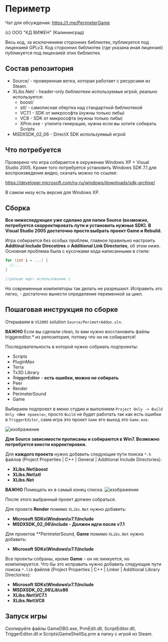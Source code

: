 # Периметр 

Чат для обсуждения: https://t.me/PerimeterGame

(с) ООО "КД ВИЖЕН" (Калининград)

Весь код, за исключением сторонних библиотек, публикуется под лицензией GPLv3. Код сторонних библиотек (где указана иная лицензия) публикуется под лицензией этих библиотек.

## Состав репозитория

* Source/ - проверенная ветка, которая работает с ресурсами из Steam.
* XLibs.Net/ - header-only библиотеки используемые игрой, реально используется:
  * boost/
  * stl/ - самописная обертка над стандартной библиотекой
  * VC7.1 - SDK от микрософта (нужны только либы)
  * VC8 - SDK от микрософта (нужны только либы)
  * XPrm.exe - утилита генерации, нужна если вы хотите собирать Scripts
* MSDXSDK_02_06 - DirectX SDK используемый игрой

## Что потребуется

Проверено что игра собирается в окружении Windows XP + Visual Studio 2005. Кроме того потребуется
установить Windows SDK 7.1 для воспроизведения видео, скачать можно по ссылке:

https://developer.microsoft.com/ru-ru/windows/downloads/sdk-archive/

В самом низу есть версия для Windows XP.

## Сборка

**Все нижеследующее уже сделано для папки Source (возможно, потребуется скорректировать пути и установить нужные SDK). В Visual Studio 2005 достаточно просто выбрать проект Game и Rebuild.**

Игра собирается без особых проблем, главное правильно настроить **Additinal Include Direcotires** и **Additional Link Directories**,
об этом ниже. Основная проблема была с кусочками кода написанными в стиле:

```C++
for (int i = ...) {
  //...
}

//дальше идет использование i
```

Но современные компиляторы так делать не разрешают. Исправить это легко, - достаточно вынести определение переменной за цикл.

## Пошаговая инструкция по сборке

Открываем в `VS2005` solution `Source/PerimetrAddon.sln`.

**ВАЖНО** Если вы сделали clean, to вам нужно восстановить файлы triggereditor.* из репозитория, потому что он не собирается!

Последовательность в которой нужно собриать подпроекты:
* Scripts
* PluginMax
* Terra
* Tx3D Library
* ~~TriggerEditor~~ - **есть ошибки, можно не собирать**
* Peer
* Render
* PerimeterSound
* Game

Выбираем подпроект в меню студии и выполняем `Project Only -> Build Only <Имя проекта>`, просто `Build` не будет работать так как есть ошибки в `TriggerEditor`,
сама игра это проект `Game` его выход это `Game.exe`.

![изображение](https://user-images.githubusercontent.com/1727152/114376550-e9dba480-9baf-11eb-822e-49e47d9853fe.png)

**Для Source зависимости прописаны и собираются в Win7. Возможно потребуется внести корректировки.**

Для **каждого проекта** нужно добавить следующие пути поиска `*.h` файлов (Project Properties | C++ | General | Additional Include Directories):
* **XLibs.Net\boost**
* **XLibs.Net\stl**
* **XLibs.Net**

**ВАЖНО** Помещать их в самый конец списка.
![изображение](https://user-images.githubusercontent.com/1727152/114377393-d0872800-9bb0-11eb-8991-1668535b9ded.png)

После этого выбранный проект должен собраться.

Для проекта **Render** помимо `XLibs.Net` нужно добавить:
* **Microsoft SDKs\Windows\v7.1\Include**
* **MSDXSDK_02_06\Include - Должен идти после v7.1**

Для проектов **PerimeterSound, **Game** помимо `XLibs.Net` нужно добавить:
* **Microsoft SDKs\Windows\v7.1\Include**

Все проекты собраны, кроме **Game** - он не линкуется, но компилируется. Что бы это исправить нужно добавить следующие пути поиска `*.lib` файлов (Project Properties | C++ | Linker | Additional Library Directories):
* **Microsoft SDKs\Windows\v7.1\Include**
* **MSDXSDK_02_06\Lib\x86**
* **XLibs.Net\VC7.1**
* **XLibs.Net\VC8**

## Запуск игры
Скопируйте файлы GameDBG.exe, PrmEdit.dll, ScriptEditor.dll, TriggerEditor.dll и Scripts\GameShellSq.prm в папку с игрой из Steam.
